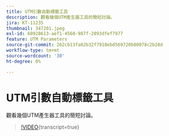 ```yaml
---
title: UTM引數自動標籤工具
description: 觀看幾個UTM產生器工具的簡短討論。
jira: KT-11235
thumbnail: 347201.jpeg
exl-id: 68928613-aef1-4560-987f-2093dfef7977
feature: UTM Parameters
source-git-commit: 262cb13fa02b32f7918ebd569720b80078c2b28d
workflow-type: tm+mt
source-wordcount: '30'
ht-degree: 0%

---
```


# UTM引數自動標籤工具

觀看幾個UTM產生器工具的簡短討論。

>[!VIDEO](https://video.tv.adobe.com/v/347201/?learn=on){transcript=true}
